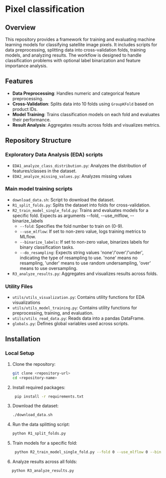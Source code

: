 # Pixel classification

## Overview

This repository provides a framework for training and evaluating machine learning models
for classifying satellite image pixels. It includes scripts for data preprocessing, splitting data into cross-validation
folds, training models, and analyzing results. The workflow is designed to handle classification problems with optional
label binarization and feature importance analysis.

## Features

- **Data Preprocessing**: Handles numeric and categorical feature preprocessing.
- **Cross-Validation**: Splits data into 10 folds using `GroupKFold` based on product IDs.
- **Model Training**: Trains classification models on each fold and evaluates their performance.
- **Result Analysis**: Aggregates results across folds and visualizes metrics.

## Repository Structure

### Exploratory Data Analysis (EDA) scripts
- `EDA1_analyze_class_distribution.py`: Analyzes the distribution of features/classes in the dataset.
- `EDA2_analyze_missing_values.py`: Analyzes missing values

### Main model training scripts
- `download_data.sh`: Script to download the dataset.
- `R1_split_folds.py`: Splits the dataset into folds for cross-validation.
- `R2_train_model_single_fold.py`: Trains and evaluates models for a specific fold. Expects as arguments --fold, --use_mlflow, --binarize_labels
  - `--fold`: Specifies the fold number to train on (0-9).
  - `--use_mlflow`: If set to non-zero value, logs training metrics to MLflow.
  - `--binarize_labels`: If set to non-zero value, binarizes labels for binary classification tasks.
  - `--do_resampling`: Expects string values 'none'/'over'/'under', indicating the type of resampling to use. 'none' means no resampling, 'under' means to use random undersampling, 'over' means to use oversampling.
- `R3_analyze_results.py`: Aggregates and visualizes results across folds.

### Utility Files
- `utils/utils_visualization.py`: Contains utility functions for EDA visualizations
- `utils/utils_model_training.py`: Contains utility functions for preprocessing, training, and evaluation.
- `utils/utils_read_data.py`: Reads data into a pandas DataFrame.
- `globals.py`: Defines global variables used across scripts.

## Installation

### Local Setup

1. Clone the repository:
   ```bash
   git clone <repository-url>
   cd <repository-name>
   ```
2. Install required packages:
   ```bash
    pip install -r requirements.txt
    ```
3. Download the dataset:
   ```bash
   ./download_data.sh
    ```
4. Run the data splitting script:
   ```bash
   python R1_split_folds.py
   ```
5. Train models for a specific fold:
   ```bash
    python R2_train_model_single_fold.py --fold 0 --use_mlflow 0 --binarize_labels 1
    ```
6. Analyze results across all folds:
```bash
   python R3_analyze_results.py
   ```